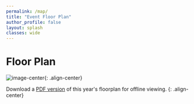 ```yaml
---
permalink: /map/
title: "Event Floor Plan"
author_profile: false
layout: splash
classes: wide
---
```


# Floor Plan

![image-center](/assets/images/BSidesJax-2023-map-final.png){: .align-center}
<br>

Download a [PDF version](/assets/files/BSidesJax-2023-map-final.pdf) of this year's floorplan for offline viewing.
{: .align-center}

